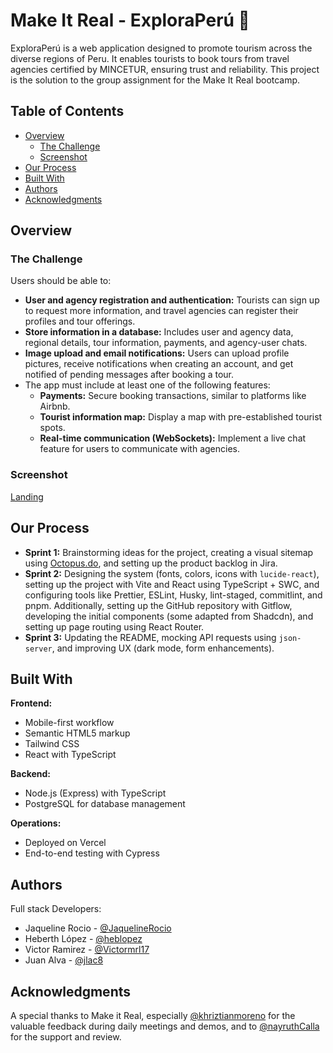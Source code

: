 # Make It Real - ExploraPerú 🧳

ExploraPerú is a web application designed to promote tourism across the diverse regions of Peru. It enables tourists to book tours from travel agencies certified by MINCETUR, ensuring trust and reliability. This project is the solution to the group assignment for the Make It Real bootcamp.

## Table of Contents

- [Overview](#overview)
  - [The Challenge](#the-challenge)
  - [Screenshot](#screenshot)
- [Our Process](#our-process)
- [Built With](#built-with)
- [Authors](#authors)
- [Acknowledgments](#acknowledgments)

## Overview

### The Challenge

Users should be able to:

- **User and agency registration and authentication:** Tourists can sign up to request more information, and travel agencies can register their profiles and tour offerings.
- **Store information in a database:** Includes user and agency data, regional details, tour information, payments, and agency-user chats.
- **Image upload and email notifications:** Users can upload profile pictures, receive notifications when creating an account, and get notified of pending messages after booking a tour.
- The app must include at least one of the following features:
  - **Payments:** Secure booking transactions, similar to platforms like Airbnb.
  - **Tourist information map:** Display a map with pre-established tourist spots.
  - **Real-time communication (WebSockets):** Implement a live chat feature for users to communicate with agencies.

### Screenshot

[Landing](./design/landing-explora-peru.jpeg)

## Our Process

- **Sprint 1:** Brainstorming ideas for the project, creating a visual sitemap using [Octopus.do](https://share.octopus.do/embed/ddn3ssxynzh), and setting up the product backlog in Jira.
- **Sprint 2:** Designing the system (fonts, colors, icons with `lucide-react`), setting up the project with Vite and React using TypeScript + SWC, and configuring tools like Prettier, ESLint, Husky, lint-staged, commitlint, and pnpm. Additionally, setting up the GitHub repository with Gitflow, developing the initial components (some adapted from Shadcdn), and setting up page routing using React Router.
- **Sprint 3:** Updating the README, mocking API requests using `json-server`, and improving UX (dark mode, form enhancements).

## Built With

**Frontend:**

- Mobile-first workflow
- Semantic HTML5 markup
- Tailwind CSS
- React with TypeScript

**Backend:**

- Node.js (Express) with TypeScript
- PostgreSQL for database management

**Operations:**

- Deployed on Vercel
- End-to-end testing with Cypress

## Authors

Full stack Developers:

- Jaqueline Rocio - [@JaquelineRocio](https://github.com/JaquelineRocio)
- Heberth López - [@heblopez](https://github.com/heblopez)
- Victor Ramirez - [@Victormrl17](https://github.com/Victormrl17)
- Juan Alva - [@jlac8](https://github.com/jlac8)

## Acknowledgments

A special thanks to Make it Real, especially [@khriztianmoreno](https://github.com/khriztianmoreno) for the valuable feedback during daily meetings and demos, and to [@nayruthCalla](https://github.com/nayruthCalla) for the support and review.
